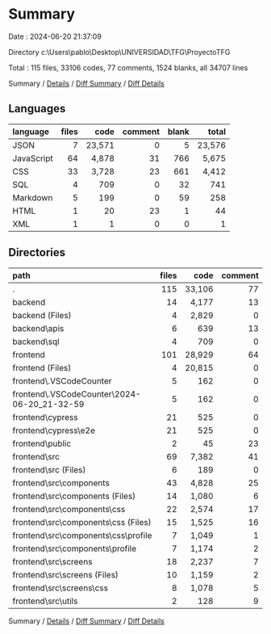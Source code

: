 # Summary

Date : 2024-06-20 21:37:09

Directory c:\\Users\\pablo\\Desktop\\UNIVERSIDAD\\TFG\\ProyectoTFG

Total : 115 files,  33106 codes, 77 comments, 1524 blanks, all 34707 lines

Summary / [Details](details.md) / [Diff Summary](diff.md) / [Diff Details](diff-details.md)

## Languages
| language | files | code | comment | blank | total |
| :--- | ---: | ---: | ---: | ---: | ---: |
| JSON | 7 | 23,571 | 0 | 5 | 23,576 |
| JavaScript | 64 | 4,878 | 31 | 766 | 5,675 |
| CSS | 33 | 3,728 | 23 | 661 | 4,412 |
| SQL | 4 | 709 | 0 | 32 | 741 |
| Markdown | 5 | 199 | 0 | 59 | 258 |
| HTML | 1 | 20 | 23 | 1 | 44 |
| XML | 1 | 1 | 0 | 0 | 1 |

## Directories
| path | files | code | comment | blank | total |
| :--- | ---: | ---: | ---: | ---: | ---: |
| . | 115 | 33,106 | 77 | 1,524 | 34,707 |
| backend | 14 | 4,177 | 13 | 125 | 4,315 |
| backend (Files) | 4 | 2,829 | 0 | 15 | 2,844 |
| backend\\apis | 6 | 639 | 13 | 78 | 730 |
| backend\\sql | 4 | 709 | 0 | 32 | 741 |
| frontend | 101 | 28,929 | 64 | 1,399 | 30,392 |
| frontend (Files) | 4 | 20,815 | 0 | 37 | 20,852 |
| frontend\\.VSCodeCounter | 5 | 162 | 0 | 26 | 188 |
| frontend\\.VSCodeCounter\\2024-06-20_21-32-59 | 5 | 162 | 0 | 26 | 188 |
| frontend\\cypress | 21 | 525 | 0 | 302 | 827 |
| frontend\\cypress\\e2e | 21 | 525 | 0 | 302 | 827 |
| frontend\\public | 2 | 45 | 23 | 2 | 70 |
| frontend\\src | 69 | 7,382 | 41 | 1,032 | 8,455 |
| frontend\\src (Files) | 6 | 189 | 0 | 25 | 214 |
| frontend\\src\\components | 43 | 4,828 | 25 | 691 | 5,544 |
| frontend\\src\\components (Files) | 14 | 1,080 | 6 | 131 | 1,217 |
| frontend\\src\\components\\css | 22 | 2,574 | 17 | 464 | 3,055 |
| frontend\\src\\components\\css (Files) | 15 | 1,525 | 16 | 266 | 1,807 |
| frontend\\src\\components\\css\\profile | 7 | 1,049 | 1 | 198 | 1,248 |
| frontend\\src\\components\\profile | 7 | 1,174 | 2 | 96 | 1,272 |
| frontend\\src\\screens | 18 | 2,237 | 7 | 292 | 2,536 |
| frontend\\src\\screens (Files) | 10 | 1,159 | 2 | 109 | 1,270 |
| frontend\\src\\screens\\css | 8 | 1,078 | 5 | 183 | 1,266 |
| frontend\\src\\utils | 2 | 128 | 9 | 24 | 161 |

Summary / [Details](details.md) / [Diff Summary](diff.md) / [Diff Details](diff-details.md)